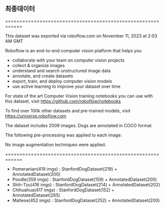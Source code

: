 
## 최종데이터
============================================================

This dataset was exported via roboflow.com on November 11, 2023 at 2:03 AM GMT

Roboflow is an end-to-end computer vision platform that helps you
* collaborate with your team on computer vision projects
* collect & organize images
* understand and search unstructured image data
* annotate, and create datasets
* export, train, and deploy computer vision models
* use active learning to improve your dataset over time

For state of the art Computer Vision training notebooks you can use with this dataset,
visit https://github.com/roboflow/notebooks

To find over 100k other datasets and pre-trained models, visit https://universe.roboflow.com

The dataset includes 2009 images.
Dogs are annotated in COCO format.

The following pre-processing was applied to each image:

No image augmentation techniques were applied.

============================================================

* Pomeranian(419 imgs) : StanfordDogDataset(219) + AnnotatedDataset(200)  
* Poodle(359 imgs) : StanfordDogDataset(159) + AnnotatedDataset(200)  
* Shih-Tzu(416 imgs) : StanfordDogDataset(214) + AnnotatedDataset(202)    
* Chihuahua(417 imgs) : StanfordDogDataset(152) + AnnotatedDataset(265)   
* Maltese(452 imgs) : StanfordDogDataset(252) + AnnotatedDataset(200)  
